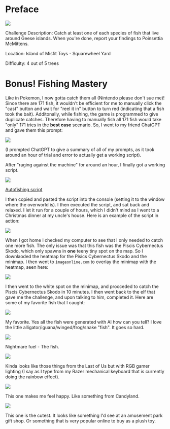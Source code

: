 # Preface
![](../images/Fishing-Guide.jpg)

Challenge Description: Catch at least one of each species of fish that live around Geese islands. When you're done, report your findings to Poinsettia McMittens.

Location: Island of Misfit Toys - Squarewheel Yard

Difficulty: 4 out of 5 trees



# Bonus! Fishing Mastery
Like in Pokemon, I now gotta catch them all (Nintendo please don't sue me)! Since there are 171 fish, it wouldn't be efficient for me to manually click the "cast" button and wait for "reel it in" button to turn red (indicating that a fish took the bait). Additonally, while fishing, the game is programmed to give duplicate catches. Therefore having to manually fish all 171 fish would take "only" 171 tries in the **best case** scenario. So, I went to my friend ChatGPT and gave them this prompt:

![](../images/Bonus-Fishing-Mastery-part-3.png)

(I prompted ChatGPT to give a summary of all of my prompts, as it took around an hour of trial and error to actually get a working script). 

After "raging against the machine" for around an hour, I finally got a working script.

![](../images/Bonus-Fishing-Mastery-part-2.png)

[Autofishing script](../scripts/fishing-mastery.js)

I then copied and pasted the script into the console (setting it to the window where the overworld is). I then executed the script, and sat back and relaxed. I let it run for a couple of hours, which I didn't mind as I went to a Christmas dinner at my uncle's house. Here is an example of the script in action:

![](../images/Bonus-Fishing-Mastery-part-4.png)

When I got home I checked my computer to see that I only needed to catch one more fish. The only issue was that this fish was the Piscis Cybernectus Skodo, which only spawns in **one** teeny tiny spot on the map. So I downlaoded the heatmap for the Pisics Cybernectus Skodo and the minimap. I then went to `imageonline.com` to overlay the minimap with the heatmap, seen here:

![](../images/Bonus-Fishing-Mastery-part-10.png)

I then went to the white spot on the minimap, and procceded to catch the Piscis Cybernectus Skodo in 10 minutes. I then went back to the elf that gave me the challenge, and upon talking to him, completed it. Here are some of my favorite fish that I caught:

![](../images/Bonus-Fishing-Mastery-part-5.png)

My favorite. Yes all the fish were generated with AI how can you tell? I love the little alligator/iguana/winged/frog/snake "fish". It goes so hard.

![](../images/Bonus-Fishing-Mastery-part-6.png)

Nightmare fuel - The fish.

![](../images/Bonus-Fishing-Mastery-part-7.png)

Kinda looks like those things from the Last of Us but with RGB gamer lighting (I say as I type from my Razer mechanical keyboard that is currently doing the rainbow effect). 

![](../images/Bonus-Fishing-Mastery-part-8.png)

This one makes me feel happy. Like something from Candyland.

![](../images/Bonus-Fishing-Mastery-part-9.png)

This one is the cutest. It looks like something I'd see at an amusement park gift shop. Or something that is very popular online to buy as a plush toy.
